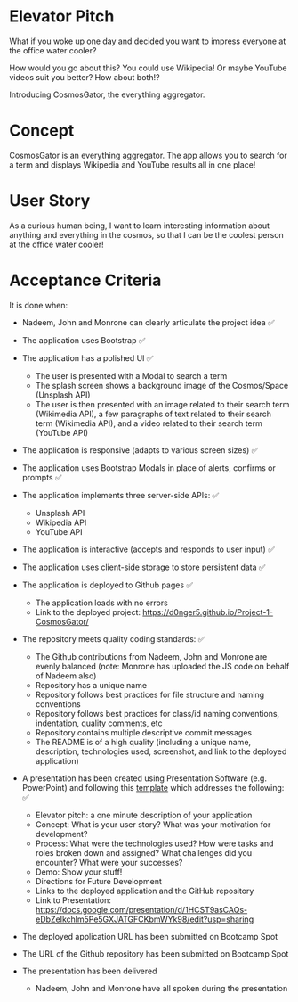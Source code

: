 # Elevator Pitch

What if you woke up one day and decided you want to impress everyone at the office water cooler?

How would you go about this? You could use Wikipedia! Or maybe YouTube videos suit you better? How about both!?

Introducing CosmosGator, the everything aggregator. 

# Concept

CosmosGator is an everything aggregator. The app allows you to search for a term and displays Wikipedia and YouTube results all in one place! 

# User Story

As a curious human being, I want to learn interesting information about anything and everything in the cosmos, so that I can be the coolest person at the office water cooler! 

# Acceptance Criteria

It is done when:

- Nadeem, John and Monrone can clearly articulate the project idea ✅

- The application uses Bootstrap ✅

- The application has a polished UI ✅
    - The user is presented with a Modal to search a term
    - The splash screen shows a background image of the Cosmos/Space (Unsplash API)
    - The user is then presented with an image related to their search term (Wikimedia API), a few paragraphs of text related to their search term (Wikimedia API), and a video related to their search term (YouTube API)

- The application is responsive (adapts to various screen sizes) ✅

- The application uses Bootstrap Modals in place of alerts, confirms or prompts ✅

- The application implements three server-side APIs: ✅
    - Unsplash API
    - Wikipedia API
    - YouTube API

- The application is interactive (accepts and responds to user input) ✅

- The application uses client-side storage to store persistent data ✅

- The application is deployed to Github pages ✅
    - The application loads with no errors
    - Link to the deployed project: https://d0nger5.github.io/Project-1-CosmosGator/ 

- The repository meets quality coding standards: ✅
    - The Github contributions from Nadeem, John and Monrone are evenly balanced (note: Monrone has uploaded the JS code on behalf of Nadeem also)
    - Repository has a unique name
    - Repository follows best practices for file structure and naming conventions
    - Repository follows best practices for class/id naming conventions, indentation, quality comments, etc
    - Repository contains multiple descriptive commit messages
    - The README is of a high quality (including a unique name, description, technologies used, screenshot, and link to the deployed application)

- A presentation has been created using Presentation Software (e.g. PowerPoint) and following this [template](https://bootcampspot.instructure.com/courses/5076/assignments/65825#submit:~:text=should%20follow%20the-,Project%20Presentation%20Template,Links%20to%20an%20external%20site.,-.) which addresses the following: ✅
    - Elevator pitch: a one minute description of your application
    - Concept: What is your user story? What was your motivation for development?
    - Process: What were the technologies used? How were tasks and roles broken down and assigned? What challenges did you encounter? What were your successes?
    - Demo: Show your stuff!
    - Directions for Future Development
    - Links to the deployed application and the GitHub repository
    - Link to Presentation: https://docs.google.com/presentation/d/1HCST9asCAQs-eDbZeIkchlm5Pe5GXJATGFCKbmWYk98/edit?usp=sharing

- The deployed application URL has been submitted on Bootcamp Spot 

- The URL of the Github repository has been submitted on Bootcamp Spot

- The presentation has been delivered
    - Nadeem, John and Monrone have all spoken during the presentation  

